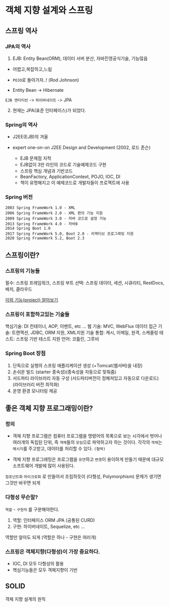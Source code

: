 # 객체 지향 설계와 스프링

## 스프링 역사

### JPA의 역사

1. EJB: Entity Bean(ORM), 데이터 서버 분산, 자바진영공식기술, 기능많음

- 어렵고,복잡하고,느림

- `POJO`로 돌아가자..! (Rod Johnson)
- Entity Bean -> Hibernate

`EJB 엔티티빈` -> `하이버네이트` -> JPA

2. 현재는 JPA(표준 인터페이스)가 되었다.

### Spring의 역사

- J2EE(EJB)의 겨울

- expert one-on-on J2EE Design and Development (2002, 로드 존슨)

  - EJB 문제점 지적
  - EJB없이 3만 라인의 코드로 기술예제코드 구현
  - 스프링 핵심 개념과 기반코드
  - BeanFactory, ApplicationContext, POJO, IOC, DI
  - 책이 유명해지고 이 예제코드로 개발자들이 프로젝트에 사용

### Spring 버전

```
2003 Spring FrameWork 1.0 - XML
2006 Spring FrameWork 2.0 - XML 편의 기능 지원
2009 Spring FrameWork 3.0 - 자바 코드로 설정 가능
2013 Spring FrameWork 4.0 - 자바8
2014 Spring Boot 1.0
2017 Spring FrameWork 5.0, Boot 2.0 - 리엑티브 프로그래밍 지원
2020 Spring FrameWork 5.2, Boot 2.3
```

## 스프링이란?

### 스프링의 기능들

필수: 스프링 프레임워크, 스프링 부트
선택: 스프링 데이터, 세션, 시큐리티, RestDocs, 배치, 클라우드

[이외 기능(project) 알아보기](https://spring.io/projects)

### 스프링이 포함하고있는 기술들

핵심기술: DI 컨테이너, AOP, 이벤트, etc ...
웹 기술: MVC, WebFlux
데이터 접근 기술: 트랜잭션, JDBC, ORM 지원, XML지원
기술 통합: 캐시, 이메일, 원격, 스케줄링
테스트: 스프링 기반 테스트 지원
언어: 코틀린, 그루비

### Spring Boot 장점

1. 단독으로 실행의 스프링 애플리케이션 생성 (+Tomcat(웹서버)을 내장)
2. 손쉬운 빌드 (starter 종속성)(종속성을 자동으로 맞춰줌)
3. 서드파티 라이브러리 자동 구성
   (서드파티버전이 정해져있고 자동으로 다운로드)
   (라이브러리 버전 최적화)
4. 운영 환경 모니터링 제공

## 좋은 객체 지향 프로그래밍이란?

### 정의

- 객체 지향 프로그램은 컴퓨터 프로그램을 명령어의 목록으로 보는 시각에서 벗어나 여러개의 독립된 단위, 즉 `객체`들의 `모임`으로 파악하고자 하는 것이다.
  각각의 `객체`는 `메시지`를 주고받고, 데이터를 처리할 수 있다. `(협력)`

- 객체 지향 프로그래밍은 프로그램을 `유연`하고 `변경`이 용이하게 만들기 때문에 대규모 소프트웨어 개발에 많이 사용된다.

`컴포넌트화` `마이크로화` 로 만들어서 조립하듯이 (다형성, Polymorphism)
문제가 생기면 그것만 바꾸면 되게

### 다형성 무슨말?

`역할` - `구현자` 를 구분해야한다.

1. 역할: 인터페이스 ORM JPA (공통된 CURD)
2. 구현: 하이버네이트, Sequelize, etc ...

역할만 알아도 되게 (역할은 하나 - 구현은 여러개)

### 스프링은 객체지향(다형성)이 가장 중요하다.

- IOC, DI 모두 다형성의 활용
- 핵심기능들은 모두 객체지향이 기반

## SOLID

객체 지향 설계의 원칙

###
